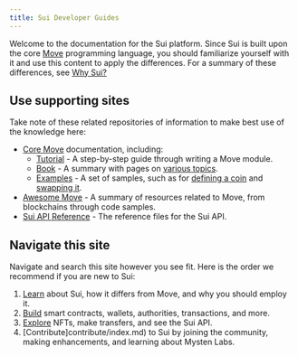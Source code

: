 ```yaml
---
title: Sui Developer Guides
---
```


Welcome to the documentation for the Sui platform. Since Sui is built upon the core [Move](https://github.com/MystenLabs/awesome-move) programming language,
you should familiarize yourself with it and use this content to apply the differences. For a summary of these differences, see [Why Sui?](learn/sui-move-diffs.md)

## Use supporting sites

Take note of these related repositories of information to make best use of the knowledge here:

* [Core Move](https://github.com/diem/move/tree/main/language/documentation) documentation, including:
  * [Tutorial](https://github.com/diem/move/blob/main/language/documentation/tutorial/README.md) - A step-by-step guide through writing a Move module.
  * [Book](https://github.com/diem/move/blob/main/language/documentation/book/src/introduction.md) - A summary with pages on [various topics](https://github.com/diem/move/tree/main/language/documentation/book/src).
  * [Examples](https://github.com/diem/move/tree/main/language/documentation/examples/experimental) - A set of samples, such as for [defining a coin](https://github.com/diem/move/tree/main/language/documentation/examples/experimental/basic-coin) and [swapping it](https://github.com/diem/move/tree/main/language/documentation/examples/experimental/coin-swap).
* [Awesome Move](https://github.com/MystenLabs/awesome-move/blob/main/README.md) - A summary of resources related to Move, from blockchains through code samples.
* [Sui API Reference](https://app.swaggerhub.com/apis/MystenLabs/sui-api/0.1 ) - The reference files for the Sui API.

## Navigate this site

Navigate and search this site however you see fit. Here is the order we recommend if you are new to Sui:

1. [Learn](learn/index.md) about Sui, how it differs from Move, and why you should employ it.
1. [Build](build/index.md) smart contracts, wallets, authorities, transactions, and more.
1. [Explore](explore/index.md) NFTs, make transfers, and see the Sui API.
1. [Contribute]contribute/index.md) to Sui by joining the community, making enhancements, and learning about Mysten Labs.

